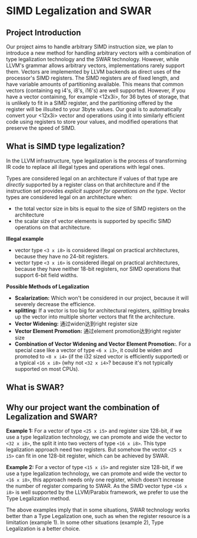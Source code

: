 # SIMD Legalization and SWAR

## Project Introduction

Our project aims to handle arbitrary SIMD instruction size, we plan to introduce a new method for handling arbitrary vectors with a combination of type legalization technology and the SWAR technology.
However, while LLVM's grammar allows arbitrary vectors, implementations rarely
support them.
Vectors are implemented by LLVM backends as direct uses of the processor's SIMD registers. The
SIMD registers are of fixed length, and have variable amounts of partitioning available. This means that
common vectors (containing eg i4's, i8's, i16's) are well supported. However, if you have a vector
containing, for example <12x3i>, for 36 bytes of storage, that is unlikely to fit in a SIMD register, and the
partitioning offered by the register will be illsuited
to your 3byte
values.
Our goal is to automatically convert your <12x3i> vector and operations using it into similarly efficient
code using registers to store your values, and modified operations that preserve the speed of SIMD.

## What is SIMD type legalization?

In the LLVM infrastructure, type legalization is the process of transforming IR code to replace all illegal types and operations with legal ones.

Types are considered legal on an architecture if values of that type are *directly* supported by a register class on that architecture and if the instruction set provides *explicit support for operations on the type*. Vector types are considered legal on an architecture when:
* the total vector size in bits is equal to the size of SIMD registers on the architecture
* the scalar size of vector elements is supported by specific SIMD operations on that architecture.

**Illegal example**
* vector type `<3 x i8>` is considered illegal on practical architectures, because they have no 24-bit registers.
* vector type `<3 x i6>` is considered illegal on practical architectures, because they have neither 18-bit registers, nor SIMD operations that support 6-bit field widths.

**Possible Methods of Legalization**
* **Scalarization:** Which won't be considered in our project, because it will severely decrease the efficience.
* **splitting:** If a vector is too big for architectural registers, *splitting* breaks up the vector into multiple shorter vectors that fit the architecture.
* **Vector Widening:** 通过widen达到right register size
* **Vector Element Promotion:** 通过element promotion达到right register size
* **Combination of Vector Widening and Vector Element Promotion:**. For a special case like a vector of type `<6 x i3>`, it could be widen and promoted to `<8 x i4>` (if the i32 sized vector is efficiently supported) or a typical `<16 x i8>` (why not `<32 x i4>`? because it's not typically supported on most CPUs).

## What is SWAR?

## Why our project want the combination of Legalization and SWAR?
**Example 1:**
For a vector of type `<25 x i5>` and register size 128-bit, if we use a type legalization technology, we can promote and wide the vector to `<32 x i8>`, the split it into two vecters of type `<16 x i8>`. This type legalization approach need two registers. But somehow the vector `<25 x i5>` can fit in one 128-bit register, which can be achieved by SWAR.

**Example 2:**
For a vector of type `<15 x i5>` and register size 128-bit, if we use a type legalization technology, we can promote and wide the vector to `<16 x i8>`, this approach needs only one register, which doesn't increase the number of register comparing to SWAR. As the SIMD vector type `<16 x i8>` is well supported by the LLVM/Parabix framework, we prefer to use the Type Legalization method.

The above examples imply that in some situations, SWAR technology works better than a Type Legalization one, such as when the register resource is a limitation (example 1). In some other situations (example 2), Type Legalization is a better choice.
